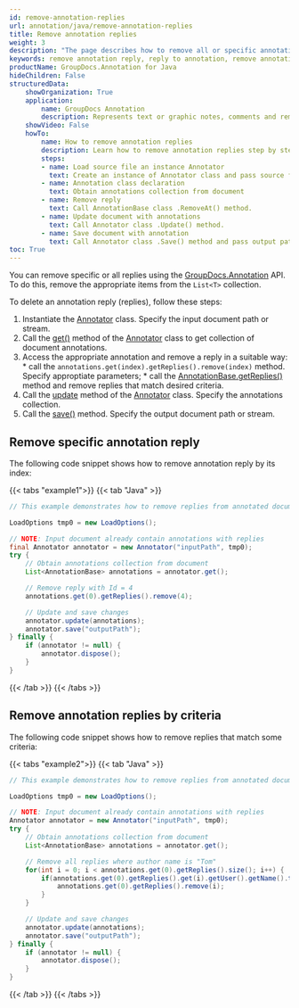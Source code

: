 ```yaml
---
id: remove-annotation-replies
url: annotation/java/remove-annotation-replies
title: Remove annotation replies
weight: 3
description: "The page describes how to remove all or specific annotation replies when collaborate over document using GroupDocs.Annotation for Java API."
keywords: remove annotation reply, reply to annotation, remove annotation comment
productName: GroupDocs.Annotation for Java
hideChildren: False
structuredData:
    showOrganization: True
    application:    
        name: GroupDocs Annotation
        description: Represents text or graphic notes, comments and remarks attached to a specific part of the content of the document using Java
    showVideo: False
    howTo:
        name: How to remove annotation replies
        description: Learn how to remove annotation replies step by step
        steps:
        - name: Load source file an instance Annotator
          text: Create an instance of Annotator class and pass source file path as a constructor parameter. You may specify absolute or relative file path as per your requirements. 
        - name: Annotation class declaration
          text: Obtain annotations collection from document
        - name: Remove reply 
          text: Call AnnotationBase class .RemoveAt() method.
        - name: Update document with annotations
          text: Call Annotator class .Update() method.
        - name: Save document with annotation
          text: Call Annotator class .Save() method and pass output path file.
toc: True
---
```

You can remove specific or all replies using the [GroupDocs.Annotation](https://products.groupdocs.com/annotation/java) API. To do this, remove the appropriate items from the `List<T>` collection. 

To delete an annotation reply (replies), follow these steps:

1.   Instantiate the [Annotator](https://reference.groupdocs.com/java/annotation/com.groupdocs.annotation/Annotator) class. Specify the input document path or stream.
2.   Call the [get()](https://reference.groupdocs.com/annotation/java/com.groupdocs.annotation/annotator/#get--) method of the [Annotator](https://reference.groupdocs.com/java/annotation/com.groupdocs.annotation/Annotator) class to get collection of document annotations.
3.   Access the appropriate annotation and remove a reply in a suitable way:
    *   call the `annotations.get(index).getReplies().remove(index)` method. Specify approptiate parameters;
    *   call the [AnnotationBase.getReplies()](https://reference.groupdocs.com/annotation/java/com.groupdocs.annotation.models.annotationmodels/annotationbase/#getReplies--) method and remove replies that match desired criteria.
4.   Call the [update](https://reference.groupdocs.com/annotation/java/com.groupdocs.annotation/annotator/#update-java.util.List-com.groupdocs.annotation.models.annotationmodels.AnnotationBase--) method of the [Annotator](https://reference.groupdocs.com/java/annotation/com.groupdocs.annotation/Annotator) class. Specify the annotations collection.
5.   Call the [save()](https://reference.groupdocs.com/annotation/java/com.groupdocs.annotation/annotator/#save--) method. Specify the output document path or stream.
    

## Remove specific annotation reply 

The following code snippet shows how to remove annotation reply by its index:

{{< tabs "example1">}}
{{< tab "Java" >}}
```java
// This example demonstrates how to remove replies from annotated document by reply Id.

LoadOptions tmp0 = new LoadOptions();

// NOTE: Input document already contain annotations with replies
final Annotator annotator = new Annotator("inputPath", tmp0);
try {
    // Obtain annotations collection from document
    List<AnnotationBase> annotations = annotator.get();

    // Remove reply with Id = 4
    annotations.get(0).getReplies().remove(4);

    // Update and save changes
    annotator.update(annotations);
    annotator.save("outputPath");
} finally {
    if (annotator != null) {
        annotator.dispose();
    }
}
```
{{< /tab >}}
{{< /tabs >}}

## Remove annotation replies by criteria

The following code snippet shows how to remove replies that match some criteria:

{{< tabs "example2">}}
{{< tab "Java" >}}
```java
// This example demonstrates how to remove replies from annotated document by user name.

LoadOptions tmp0 = new LoadOptions();

// NOTE: Input document already contain annotations with replies
Annotator annotator = new Annotator("inputPath", tmp0);
try {
    // Obtain annotations collection from document
    List<AnnotationBase> annotations = annotator.get();

    // Remove all replies where author name is "Tom"           
    for(int i = 0; i < annotations.get(0).getReplies().size(); i++) {
        if(annotations.get(0).getReplies().get(i).getUser().getName().toString().equals("Tom")) {
            annotations.get(0).getReplies().remove(i);
        }
    }

    // Update and save changes
    annotator.update(annotations);
    annotator.save("outputPath");
} finally {
    if (annotator != null) {
        annotator.dispose();
    }
}
```
{{< /tab >}}
{{< /tabs >}}
